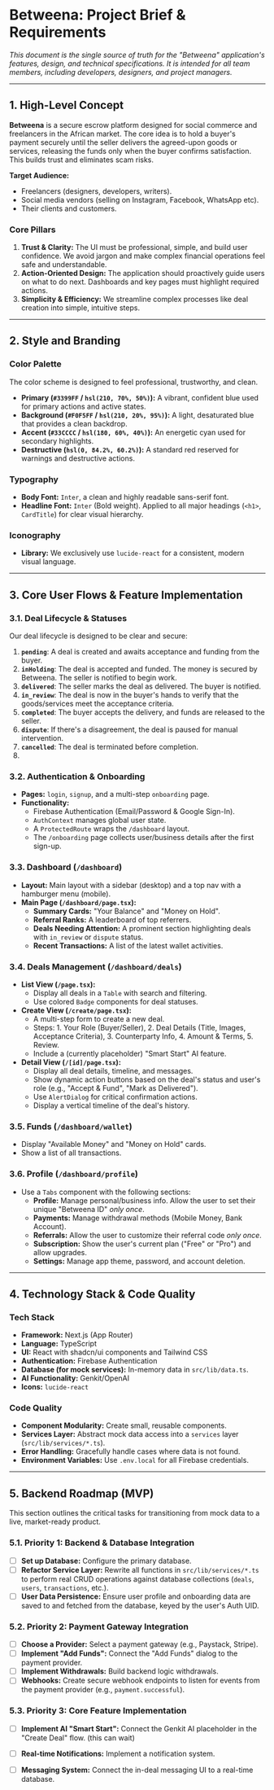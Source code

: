 <!-- /PROJECT_BRIEF.md -->
# Betweena: Project Brief & Requirements

*This document is the single source of truth for the "Betweena" application's features, design, and technical specifications. It is intended for all team members, including developers, designers, and project managers.*

---

## 1. High-Level Concept

**Betweena** is a secure escrow platform designed for social commerce and freelancers in the African market. The core idea is to hold a buyer's payment securely until the seller delivers the agreed-upon goods or services, releasing the funds only when the buyer confirms satisfaction. This builds trust and eliminates scam risks.

**Target Audience:**
*   Freelancers (designers, developers, writers).
*   Social media vendors (selling on Instagram, Facebook, WhatsApp etc).
*   Their clients and customers.

### Core Pillars
1.  **Trust & Clarity:** The UI must be professional, simple, and build user confidence. We avoid jargon and make complex financial operations feel safe and understandable.
2.  **Action-Oriented Design:** The application should proactively guide users on what to do next. Dashboards and key pages must highlight required actions.
3.  **Simplicity & Efficiency:** We streamline complex processes like deal creation into simple, intuitive steps.

---

## 2. Style and Branding

### Color Palette
The color scheme is designed to feel professional, trustworthy, and clean.

-   **Primary (`#3399FF` / `hsl(210, 70%, 50%)`):** A vibrant, confident blue used for primary actions and active states.
-   **Background (`#F0F5FF` / `hsl(210, 20%, 95%)`):** A light, desaturated blue that provides a clean backdrop.
-   **Accent (`#33CCCC` / `hsl(180, 60%, 40%)`):** An energetic cyan used for secondary highlights.
-   **Destructive (`hsl(0, 84.2%, 60.2%)`):** A standard red reserved for warnings and destructive actions.

### Typography
-   **Body Font:** `Inter`, a clean and highly readable sans-serif font.
-   **Headline Font:** `Inter` (Bold weight). Applied to all major headings (`<h1>`, `CardTitle`) for clear visual hierarchy.

### Iconography
-   **Library:** We exclusively use `lucide-react` for a consistent, modern visual language.

---

## 3. Core User Flows & Feature Implementation

### 3.1. Deal Lifecycle & Statuses
Our deal lifecycle is designed to be clear and secure:

1.  **`pending`**: A deal is created and awaits acceptance and funding from the buyer.
2.  **`inHolding`**: The deal is accepted and funded. The money is secured by Betweena. The seller is notified to begin work.
3.  **`delivered`**: The seller marks the deal as delivered. The buyer is notified.
4.  **`in_review`**: The deal is now in the buyer's hands to verify that the goods/services meet the acceptance criteria.
5.  **`completed`**: The buyer accepts the delivery, and funds are released to the seller.
6.  **`dispute`**: If there's a disagreement, the deal is paused for manual intervention.
7.  **`cancelled`**: The deal is terminated before completion.
8. 

### 3.2. Authentication & Onboarding
*   **Pages:** `login`, `signup`, and a multi-step `onboarding` page.
*   **Functionality:**
    *   Firebase Authentication (Email/Password & Google Sign-In).
    *   `AuthContext` manages global user state.
    *   A `ProtectedRoute` wraps the `/dashboard` layout.
    *   The `/onboarding` page collects user/business details after the first sign-up.

### 3.3. Dashboard (`/dashboard`)
*   **Layout:** Main layout with a sidebar (desktop) and a top nav with a hamburger menu (mobile).
*   **Main Page (`/dashboard/page.tsx`):**
    *   **Summary Cards:** "Your Balance" and "Money on Hold".
    *   **Referral Ranks:** A leaderboard of top referrers.
    *   **Deals Needing Attention:** A prominent section highlighting deals with `in_review` or `dispute` status.
    *   **Recent Transactions:** A list of the latest wallet activities.

### 3.4. Deals Management (`/dashboard/deals`)
*   **List View (`/page.tsx`):**
    *   Display all deals in a `Table` with search and filtering.
    *   Use colored `Badge` components for deal statuses.
*   **Create View (`/create/page.tsx`):**
    *   A multi-step form to create a new deal.
    *   Steps: 1. Your Role (Buyer/Seller), 2. Deal Details (Title, Images, Acceptance Criteria), 3. Counterparty Info, 4. Amount & Terms, 5. Review.
    *   Include a (currently placeholder) "Smart Start" AI feature.
*   **Detail View (`/[id]/page.tsx`):**
    *   Display all deal details, timeline, and messages.
    *   Show dynamic action buttons based on the deal's status and user's role (e.g., "Accept & Fund", "Mark as Delivered").
    *   Use `AlertDialog` for critical confirmation actions.
    *   Display a vertical timeline of the deal's history.

### 3.5. Funds (`/dashboard/wallet`)
*   Display "Available Money" and "Money on Hold" cards.
*   Show a list of all transactions.

### 3.6. Profile (`/dashboard/profile`)
*   Use a `Tabs` component with the following sections:
    *   **Profile:** Manage personal/business info. Allow the user to set their unique "Betweena ID" *only once*.
    *   **Payments:** Manage withdrawal methods (Mobile Money, Bank Account).
    *   **Referrals:** Allow the user to customize their referral code *only once*.
    *   **Subscription:** Show the user's current plan ("Free" or "Pro") and allow upgrades.
    *   **Settings:** Manage app theme, password, and account deletion.

---

## 4. Technology Stack & Code Quality

### Tech Stack
*   **Framework:** Next.js (App Router)
*   **Language:** TypeScript
*   **UI:** React with shadcn/ui components and Tailwind CSS
*   **Authentication:** Firebase Authentication
*   **Database (for mock services):** In-memory data in `src/lib/data.ts`.
*   **AI Functionality:** Genkit/OpenAI
*   **Icons:** `lucide-react`

### Code Quality
*   **Component Modularity:** Create small, reusable components.
*   **Services Layer:** Abstract mock data access into a `services` layer (`src/lib/services/*.ts`).
*   **Error Handling:** Gracefully handle cases where data is not found.
*   **Environment Variables:** Use `.env.local` for all Firebase credentials.

---

## 5. Backend Roadmap (MVP)

This section outlines the critical tasks for transitioning from mock data to a live, market-ready product.

### 5.1. Priority 1: Backend & Database Integration
*   [ ] **Set up Database:** Configure the primary database.
*   [ ] **Refactor Service Layer:** Rewrite all functions in `src/lib/services/*.ts` to perform real CRUD operations against database collections (`deals`, `users`, `transactions`, etc.).
*   [ ] **User Data Persistence:** Ensure user profile and onboarding data are saved to and fetched from the database, keyed by the user's Auth UID.

### 5.2. Priority 2: Payment Gateway Integration
*   [ ] **Choose a Provider:** Select a payment gateway (e.g., Paystack, Stripe).
*   [ ] **Implement "Add Funds":** Connect the "Add Funds" dialog to the payment provider.
*   [ ] **Implement Withdrawals:** Build backend logic withdrawals.
*   [ ] **Webhooks:** Create secure webhook endpoints to listen for events from the payment provider (e.g., `payment.successful`).

### 5.3. Priority 3: Core Feature Implementation
*   [ ] **Implement AI "Smart Start":** Connect the Genkit AI placeholder in the "Create Deal" flow. (this can wait)
*   [ ] **Real-time Notifications:** Implement a notification system.
*   [ ] **Messaging System:** Connect the in-deal messaging UI to a real-time database.

